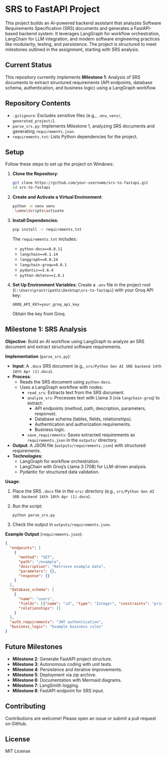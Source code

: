 # SRS to FastAPI Project

This project builds an AI-powered backend assistant that analyzes Software Requirements Specification (SRS) documents and generates a FastAPI-based backend system. It leverages LangGraph for workflow orchestration, LangChain for LLM integration, and modern software engineering practices like modularity, testing, and persistence. The project is structured to meet milestones outlined in the assignment, starting with SRS analysis.

## Current Status

This repository currently implements **Milestone 1**: Analysis of SRS documents to extract structured requirements (API endpoints, database schema, authentication, and business logic) using a LangGraph workflow.

## Repository Contents

- `.gitignore`: Excludes sensitive files (e.g., `.env`, `venv/`, `generated_project/`).
- `parse_srs.py`: Implements Milestone 1, analyzing SRS documents and generating `requirements.json`.
- `requirements.txt`: Lists Python dependencies for the project.

## Setup

Follow these steps to set up the project on Windows:

1. **Clone the Repository**:

   ```bash
   git clone https://github.com/your-username/srs-to-fastapi.git
   cd srs-to-fastapi
   ```

2. **Create and Activate a Virtual Environment**:

   ```bash
   python -m venv venv
   .\venv\Scripts\activate
   ```

3. **Install Dependencies**:

   ```bash
   pip install -r requirements.txt
   ```

   The `requirements.txt` includes:

   - `python-docx==0.8.11`
   - `langchain==0.1.14`
   - `langgraph==0.0.24`
   - `langchain-groq==0.0.1`
   - `pydantic==2.6.4`
   - `python-dotenv==1.0.1`

4. **Set Up Environment Variables**: Create a `.env` file in the project root (`C:\Users\prastripathi\Desktop\srs-to-fastapi`) with your Groq API key:

   ```
   GROQ_API_KEY=your_groq_api_key
   ```

   Obtain the key from Groq.

## Milestone 1: SRS Analysis

**Objective**: Build an AI workflow using LangGraph to analyze an SRS document and extract structured software requirements.

**Implementation** (`parse_srs.py`):

- **Input**: A `.docx` SRS document (e.g., `srs/Python Gen AI SRD backend 14th 18th Apr (1).docx`).
- **Process**:
  - Reads the SRS document using `python-docx`.
  - Uses a LangGraph workflow with nodes:
    - `read_srs`: Extracts text from the SRS document.
    - `analyze_srs`: Processes text with Llama 3 (via `langchain-groq`) to extract:
      - API endpoints (method, path, description, parameters, response).
      - Database schema (tables, fields, relationships).
      - Authentication and authorization requirements.
      - Business logic.
    - `save_requirements`: Saves extracted requirements as `requirements.json` in the `outputs/` directory.
- **Output**: A JSON file (`outputs/requirements.json`) with structured requirements.
- **Technologies**:
  - LangGraph for workflow orchestration.
  - LangChain with Groq’s Llama 3 (70B) for LLM-driven analysis.
  - Pydantic for structured data validation.

**Usage**:

1. Place the SRS `.docx` file in the `srs/` directory (e.g., `srs/Python Gen AI SRD backend 14th 18th Apr (1).docx`).

2. Run the script:

   ```bash
   python parse_srs.py
   ```

3. Check the output in `outputs/requirements.json`.

**Example Output** (`requirements.json`):

```json
{
  "endpoints": [
    {
      "method": "GET",
      "path": "/example",
      "description": "Retrieve example data",
      "parameters": {},
      "response": {}
    }
  ],
  "database_schema": [
    {
      "name": "users",
      "fields": [{"name": "id", "type": "Integer", "constraints": "primary_key"}],
      "relationships": []
    }
  ],
  "auth_requirements": "JWT authentication",
  "business_logic": "Example business rules"
}
```

## Future Milestones

- **Milestone 2**: Generate FastAPI project structure.
- **Milestone 3**: Autonomous coding with unit tests.
- **Milestone 4**: Persistence and iterative improvements.
- **Milestone 5**: Deployment via zip archive.
- **Milestone 6**: Documentation with Mermaid diagrams.
- **Milestone 7**: LangSmith logging.
- **Milestone 8**: FastAPI endpoint for SRS input.

## Contributing

Contributions are welcome! Please open an issue or submit a pull request on GitHub.

## License

MIT License
